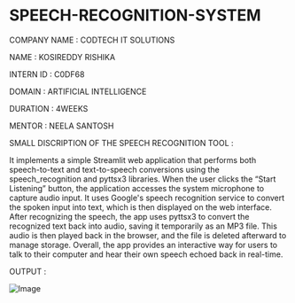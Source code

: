 # SPEECH-RECOGNITION-SYSTEM

COMPANY NAME : CODTECH IT SOLUTIONS

NAME : KOSIREDDY RISHIKA

INTERN ID : C0DF68

DOMAIN : ARTIFICIAL INTELLIGENCE

DURATION : 4WEEKS

MENTOR : NEELA SANTOSH

SMALL DISCRIPTION OF THE SPEECH RECOGNITION TOOL :

It implements a simple Streamlit web application that performs both speech-to-text and text-to-speech conversions using the speech_recognition and pyttsx3 libraries. When the user clicks the “Start Listening” button, the application accesses the system microphone to capture audio input. It uses Google's speech recognition service to convert the spoken input into text, which is then displayed on the web interface. After recognizing the speech, the app uses pyttsx3 to convert the recognized text back into audio, saving it temporarily as an MP3 file. This audio is then played back in the browser, and the file is deleted afterward to manage storage. Overall, the app provides an interactive way for users to talk to their computer and hear their own speech echoed back in real-time.

OUTPUT :

![Image](https://github.com/user-attachments/assets/316ee138-ba8a-4c36-b897-af6b23ce8864)

